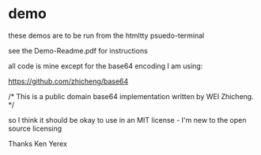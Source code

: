 # demo
these demos are to be run from the htmltty psuedo-terminal

see the Demo-Readme.pdf for instructions

all code is mine except for the base64 encoding
I am using:

https://github.com/zhicheng/base64

/* This is a public domain base64 implementation written by WEI Zhicheng. */

so I think it should be okay to use in an MIT license - I'm new to the open source licensing

Thanks Ken Yerex
